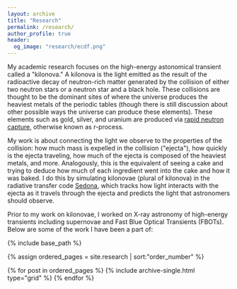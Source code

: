 ```yaml
---
layout: archive
title: "Research"
permalink: /research/
author_profile: true
header:
  og_image: "research/ecdf.png"
---
```


My academic research focuses on the high-energy astonomical transient called a "kilonova." A kilonova is the light emitted as the result of the radioactive decay of neutron-rich matter generated by the collision of either two neutron stars or a neutron star and a black hole. These collisions are thought to be the dominant sites of where the universe produces the heaviest metals of the periodic tables (though there is still discussion about other possible ways the universe can produce these elements). These elements such as gold, silver, and uranium are produced via [rapid neutron capture](https://en.wikipedia.org/wiki/R-process), otherwise known as r-process.

My work is about connecting the light we observe to the properties of the collision: how much mass is expelled in the collision ("ejecta"), how quickly is the ejecta traveling, how much of the ejecta is composed of the heaviest metals, and more. Analogously, this is the equivalent of seeing a cake and trying to deduce how much of each ingredient went into the cake and how it was baked. I do this by simulating kilonovae (plural of kilonova) in the radiative transfer code [Sedona](https://github.com/dnkasen/pubsed), which tracks how light interacts with the ejecta as it travels through the ejecta and predicts the light that astronomers should observe. 


Prior to my work on kilonovae, I worked on X-ray astronomy of high-energy transients including supernovae and Fast Blue Optical Transients (FBOTs). Below are some of the work I have been a part of:

<nbsp>

{% include base_path %}

{% assign ordered_pages = site.research | sort:"order_number" %}

{% for post in ordered_pages %}
  {% include archive-single.html type="grid" %}
{% endfor %}
